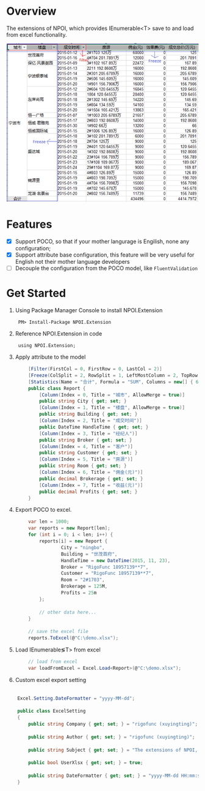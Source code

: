 # Overview
The extensions of NPOI, which provides IEnumerable&lt;T&gt; save to and load from excel functionality.

![NPOI.Extension demo](images/demo.PNG)

# Features
- [x] Support POCO, so that if your mother langurage is Engilish, none any configuration;
- [x] Support attribute base configuration, this feature will be very useful for English not their mother language developers
- [ ] Decouple the configuration from the POCO model, like `FluentValidation`

# Get Started
1. Using Package Manager Console to install NPOI.Extension

        PM> Install-Package NPOI.Extension
    
2. Reference NPOI.Extension in code

        using NPOI.Extension;
    
3. Apply attribute to the model

```csharp
        [Filter(FirstCol = 0, FirstRow = 0, LastCol = 2)]
        [Freeze(ColSplit = 2, RowSplit = 1, LeftMostColumn = 2, TopRow = 1)]
        [Statistics(Name = "合计", Formula = "SUM", Columns = new[] { 6, 7 })]
        public class Report {
            [Column(Index = 0, Title = "城市", AllowMerge = true)]
            public string City { get; set; }
            [Column(Index = 1, Title = "楼盘", AllowMerge = true)]
            public string Building { get; set; }
            [Column(Index = 2, Title = "成交时间")]
            public DateTime HandleTime { get; set; }
            [Column(Index = 3, Title = "经纪人")]
            public string Broker { get; set; }
            [Column(Index = 4, Title = "客户")]
            public string Customer { get; set; }
            [Column(Index = 5, Title = "房源")]
            public string Room { get; set; }
            [Column(Index = 6, Title = "佣金(元)")]
            public decimal Brokerage { get; set; }
            [Column(Index = 7, Title = "收益(元)")]
            public decimal Profits { get; set; }
        }
```

4. Export POCO to excel.

```csharp
        var len = 1000;
        var reports = new Report[len];
        for (int i = 0; i < len; i++) {
            reports[i] = new Report {
                    City = "ningbo",
                    Building = "世茂首府",
                    HandleTime = new DateTime(2015, 11, 23),
                    Broker = "RigoFunc 18957139**7",
                    Customer = "RigoFunc 18957139**7",
                    Room = "2#1703",
                    Brokerage = 125M,
                    Profits = 25m
            };

            // other data here...
        }

        // save the excel file
        reports.ToExcel(@"C:\demo.xlsx");
 ```       
5. Load IEnumerable&lg;T&gt; from excel

```csharp
        // load from excel
        var loadFromExcel = Excel.Load<Report>(@"C:\demo.xlsx");
```

6. Custom excel export setting

```csharp
    
    Excel.Setting.DateFormatter = "yyyy-MM-dd";

    public class ExcelSetting
    {
        public string Company { get; set; } = "rigofunc (xuyingting)";

        public string Author { get; set; } = "rigofunc (xuyingting)";

        public string Subject { get; set; } = "The extensions of NPOI, which provides IEnumerable<T>; save to and load from excel.";

        public bool UserXlsx { get; set; } = true;

        public string DateFormatter { get; set; } = "yyyy-MM-dd HH:mm:ss";
    }
```